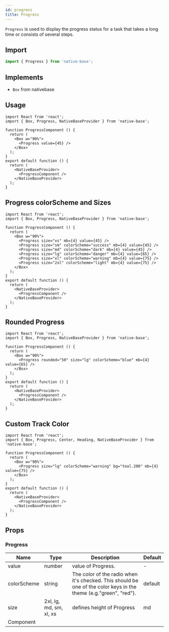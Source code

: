 ```yaml
---
id: progress
title: Progress
---
```


`Progress` is used to display the progress status for a task that takes a long time or consists of several steps.

## Import

```jsx
import { Progress } from 'native-base';
```

## Implements

- `Box` from nativebase

## Usage

```SnackPlayer name=Progress%20Usage
import React from 'react';
import { Box, Progress, NativeBaseProvider } from 'native-base';

function ProgressComponent () {
  return (
    <Box w="90%">
      <Progress value={45} />
    </Box>
  );
}
export default function () {
  return (
    <NativeBaseProvider>
      <ProgressComponent />
    </NativeBaseProvider>
  );
}
```

## Progress colorScheme and Sizes

```SnackPlayer name=Progress%20ColorSchemeSizes
import React from 'react';
import { Box, Progress, NativeBaseProvider } from 'native-base';

function ProgressComponent () {
  return (
    <Box w="90%">
      <Progress size="xs" mb={4} value={45} />
      <Progress size="sm" colorScheme="success" mb={4} value={45} />
      <Progress size="md" colorScheme="dark" mb={4} value={45} />
      <Progress size="lg" colorScheme="danger" mb={4} value={65} />
      <Progress size="xl" colorScheme="warning" mb={4} value={75} />
      <Progress size="2xl" colorScheme="light" mb={4} value={75} />
    </Box>
  );
}
export default function () {
  return (
    <NativeBaseProvider>
      <ProgressComponent />
    </NativeBaseProvider>
  );
}
```

## Rounded Progress

```SnackPlayer name=Progress%20Rounded
import React from 'react';
import { Box, Progress, NativeBaseProvider } from 'native-base';

function ProgressComponent () {
  return (
    <Box w="90%">
      <Progress rounded="50" size="lg" colorScheme="blue" mb={4} value={65} />
    </Box>
  );
}
export default function () {
  return (
    <NativeBaseProvider>
      <ProgressComponent />
    </NativeBaseProvider>
  );
}
```

## Custom Track Color

```SnackPlayer name=Progress%20Custom Track Color
import React from 'react';
import { Box, Progress, Center, Heading, NativeBaseProvider } from 'native-base';

function ProgressComponent () {
  return (
    <Box w="90%">
      <Progress size="lg" colorScheme="warning" bg="teal.200" mb={4} value={75} />
    </Box>
  );
}
export default function () {
  return (
    <NativeBaseProvider>
      <ProgressComponent />
    </NativeBaseProvider>
  );
}
```

## Props

### Progress

| Name        | Type                    | Description                                                                                                       | Default |
| ----------- | ----------------------- | ----------------------------------------------------------------------------------------------------------------- | ------- |
| value       | number                  | value of Progress.                                                                                                | -       |
| colorScheme | string                  | The color of the radio when it's checked. This should be one of the color keys in the theme (e.g."green", "red"). | default |
| size        | 2xl, lg, md, sm, xl, xs | defines height of Progress                                                                                        | md      |
| Component   |                         |                                                                                                                   |         |
